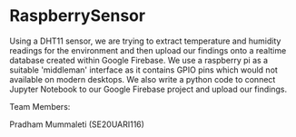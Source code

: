 # RaspberrySensor

Using a DHT11 sensor, we are trying to extract temperature and humidity readings for the environment and then upload our findings onto a realtime database created within Google Firebase. We use a raspberry pi as a suitable 'middleman' interface as it contains GPIO pins which would not available on modern desktops. We also write a python code to connect Jupyter Notebook to our Google Firebase  project and upload our findings.




Team Members:

Pradham Mummaleti (SE20UARI116)

